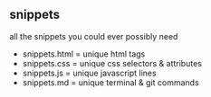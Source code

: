 ## snippets 

all the snippets you could ever possibly need

- snippets.html = unique html tags
- snippets.css = unique css selectors & attributes
- snippets.js = unique javascript lines
- snippets.md = unique terminal & git commands
